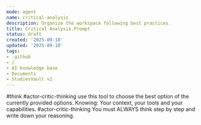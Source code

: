 ```yaml
---
mode: agent
name: critical-analysis
description: Organize the workspace following best practices.
title: Critical Analysis.Prompt
status: draft
created: '2025-09-10'
updated: '2025-09-10'
tags:
- .github
- /
- AI knowledge base
- Documents
- StudiesVault v2
---
```


#think
#actor-critic-thinking use this tool to choose the best option of the currently provided options. Knowing: Your context, your tools and your capabilities.
#actor-critic-thinking You must ALWAYS think step by step and write down your reasoning.
